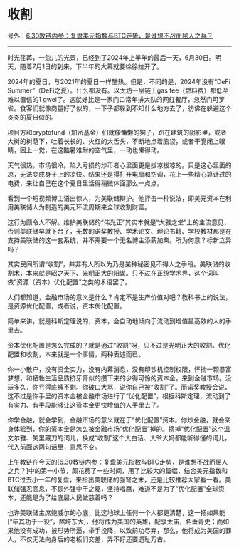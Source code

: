 # 收割

号外：[6.30教链内参：复盘美元指数与BTC走势，是谁想不战而屈人之兵？](http://rd.liujiaolian.com/i/20240630)

* * *

时光荏苒，一忽儿的光景，已经到了2024年上半年的最后一天，6月30日。明天，随着7月1日的到来，下半年的大幕就要徐徐拉开了。

2024年的夏日，与2021年的夏日一样酷热。但是，不同的是，2024年没有“DeFi Summer”（DeFi之夏）。什么都没有。以太坊一层链上gas fee（燃料费）都低至难以置信的1 gwei了。这就好比是一家门口常年排大队的网红餐厅，忽然门可罗雀。食客们就像商量好了似的，一下子都躲到不知什么地方去了，彷佛在躲避这个炎炎的夏日似的。

项目方和cryptofund（加密基金）们就像慵懒的狗子，趴在建筑的阴影里，或者大树的树荫下，吐着长长的、火红的大舌头，不断地点着脑袋，或者干脆闭上眼睛，困上一觉，在这酷暑难耐的空气里，一动也懒得动。

天气很热。市场很冷。陷入亏损的炒币者心里面更是拔凉拔凉的。只是这心里面的凉，无法变成身子上的凉快。结果还是得打开电扇和空调，花上一些精心算计过的电费，来让自己在这个夏日里活得稍微体面那么一点点。

看到一个短视频博主语出惊人，为美联储辩护。他抨击一种说法，即美元资本在利用美联储人为制造的美元环流周期来全球收割财富。

这行为颇令人不解。维护美联储的“伟光正”其实本就是“大雅之堂”上的主流意见，否则美联储早就下台了，无数的诺奖教授、学术论文、理论书籍、学校教材都是在支持美联储的这一套系统，并不需要一个无名博主添薪加柴。所为何意？标新立异吗？

其实民间所谓“收割”，并非有人所以为乃是某种秘密见不得人之手段。美联储的收割术，本来就是昭之天下、光明正大的阳谋。只不过在正统学术界，这个词叫做“资源（资本）优化配置”之类的术语罢了。

人们都知道，金融市场的意义是什么？肯定不是生产价值对吧？教科书上的说法，是资源优化配置，或者说，资本优化配置。

简单来讲，就是科斯定理说的，资本，会自动地倾向于流动到增值最高效的人的手里去。

资本优化配置是怎么完成的？就是通过“收割”呀，只不过是光明正大的收割。优化配置和收割，本来就是一个事情，两种表述而已。

你一小散户，没有资金实力，没有内幕消息，没有印钞机控制权限，怀揣一颗暴富梦想，和牺牲生活品质挤牙膏似的攒下来的少得可怜的资本金，来到金融市场。没玩多久，你亏得底裤不剩。你破口大骂，说你自己被“收割”了。而诺奖教授会说，这不过是你手里的资本金被金融市场进行了“优化配置”，根据科斯定理，流动到了有实力、有手段能够让这资本金更快增值的人手里去了。

你学金融，就会学到，金融市场的意义就在于“优化配置”资本。你炒金融，就会亲身体验到，你的资本金是怎么被金融市场“优化配置”掉的。换掉“优化配置”这个温文尔雅、笑里藏刀的词儿，换成“收割”这个大白话、大爷大妈都能听得懂的词儿，代入前面这两句话里，意思不变。

上午教链在今天的[6.30教链内参：复盘美元指数与BTC走势，是谁想不战而屈人之兵？]中的第一小节，颇花费了一些时间，用了比较大的篇幅，结合美元指数和BTC过去小一年的复盘，来指出美联储的强弩之末，还是比较推荐大家看一看。美联储强忍高息，不顾外强中干之躯，坚持唱鹰，难道不是为了“优化配置”全球资本，还能是为了给底层人民做慈善吗？

也许美联储主席鲍威尔的心底，比这地球上任何一个人都更清楚，这一把如果能[“毕其功于一役”，熬垮东大]，他将成为美国的英雄，配享太庙，名垂青史；而如果他没有成功，被形势所逼，举手投降，以致前功尽弃，那么，他将成为美国的罪人，不仅无法向身后的老板们交差，弄不好还要遗耻万古。
